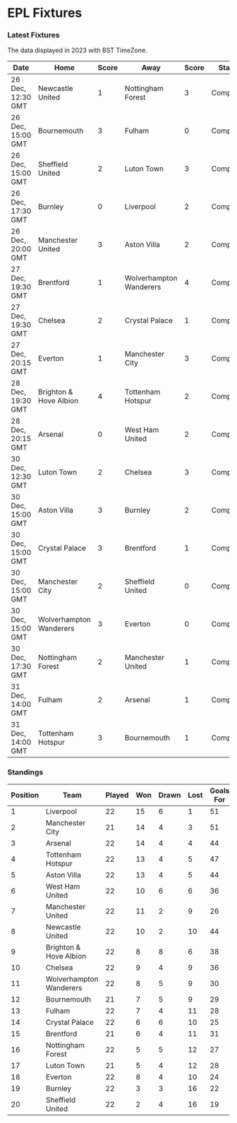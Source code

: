 # EPL Fixtures

### Latest Fixtures

The data displayed in 2023 with BST TimeZone.

<!-- START_TABLE -->
| Date | Home | Score | Away | Score | Status |
|-------------|--------|--------------|--------|--------------|--------|
| 26 Dec, 12:30 GMT | Newcastle United | 1 | Nottingham Forest | 3 | Completed |
| 26 Dec, 15:00 GMT | Bournemouth | 3 | Fulham | 0 | Completed |
| 26 Dec, 15:00 GMT | Sheffield United | 2 | Luton Town | 3 | Completed |
| 26 Dec, 17:30 GMT | Burnley | 0 | Liverpool | 2 | Completed |
| 26 Dec, 20:00 GMT | Manchester United | 3 | Aston Villa | 2 | Completed |
| 27 Dec, 19:30 GMT | Brentford | 1 | Wolverhampton Wanderers | 4 | Completed |
| 27 Dec, 19:30 GMT | Chelsea | 2 | Crystal Palace | 1 | Completed |
| 27 Dec, 20:15 GMT | Everton | 1 | Manchester City | 3 | Completed |
| 28 Dec, 19:30 GMT | Brighton & Hove Albion | 4 | Tottenham Hotspur | 2 | Completed |
| 28 Dec, 20:15 GMT | Arsenal | 0 | West Ham United | 2 | Completed |
| 30 Dec, 12:30 GMT | Luton Town | 2 | Chelsea | 3 | Completed |
| 30 Dec, 15:00 GMT | Aston Villa | 3 | Burnley | 2 | Completed |
| 30 Dec, 15:00 GMT | Crystal Palace | 3 | Brentford | 1 | Completed |
| 30 Dec, 15:00 GMT | Manchester City | 2 | Sheffield United | 0 | Completed |
| 30 Dec, 15:00 GMT | Wolverhampton Wanderers | 3 | Everton | 0 | Completed |
| 30 Dec, 17:30 GMT | Nottingham Forest | 2 | Manchester United | 1 | Completed |
| 31 Dec, 14:00 GMT | Fulham | 2 | Arsenal | 1 | Completed |
| 31 Dec, 14:00 GMT | Tottenham Hotspur | 3 | Bournemouth | 1 | Completed |
<!-- END_TABLE -->

### Standings

<!-- START_STANDINGS -->
| Position | Team | Played | Won | Drawn | Lost | Goals For | Goals Against | Goal Difference | Points |
|----------|------|--------|-----|-------|------|-----------|---------------|-----------------|--------|
| 1 | Liverpool | 22 | 15 | 6 | 1 | 51 | 19 | 32 | 51 |
| 2 | Manchester City | 21 | 14 | 4 | 3 | 51 | 24 | 27 | 46 |
| 3 | Arsenal | 22 | 14 | 4 | 4 | 44 | 21 | 23 | 46 |
| 4 | Tottenham Hotspur | 22 | 13 | 4 | 5 | 47 | 33 | 14 | 43 |
| 5 | Aston Villa | 22 | 13 | 4 | 5 | 44 | 30 | 14 | 43 |
| 6 | West Ham United | 22 | 10 | 6 | 6 | 36 | 33 | 3 | 36 |
| 7 | Manchester United | 22 | 11 | 2 | 9 | 26 | 29 | -3 | 35 |
| 8 | Newcastle United | 22 | 10 | 2 | 10 | 44 | 33 | 11 | 32 |
| 9 | Brighton & Hove Albion | 22 | 8 | 8 | 6 | 38 | 37 | 1 | 32 |
| 10 | Chelsea | 22 | 9 | 4 | 9 | 36 | 35 | 1 | 31 |
| 11 | Wolverhampton Wanderers | 22 | 8 | 5 | 9 | 30 | 33 | -3 | 29 |
| 12 | Bournemouth | 21 | 7 | 5 | 9 | 29 | 40 | -11 | 26 |
| 13 | Fulham | 22 | 7 | 4 | 11 | 28 | 36 | -8 | 25 |
| 14 | Crystal Palace | 22 | 6 | 6 | 10 | 25 | 36 | -11 | 24 |
| 15 | Brentford | 21 | 6 | 4 | 11 | 31 | 36 | -5 | 22 |
| 16 | Nottingham Forest | 22 | 5 | 5 | 12 | 27 | 40 | -13 | 20 |
| 17 | Luton Town | 21 | 5 | 4 | 12 | 28 | 38 | -10 | 19 |
| 18 | Everton | 22 | 8 | 4 | 10 | 24 | 28 | -4 | 18 |
| 19 | Burnley | 22 | 3 | 3 | 16 | 22 | 45 | -23 | 12 |
| 20 | Sheffield United | 22 | 2 | 4 | 16 | 19 | 54 | -35 | 10 |
<!-- END_STANDINGS -->
